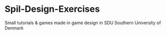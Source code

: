 # Spil-Design-Exercises
Small tutorials &amp; games made in game design in SDU Southern University of Denmark 
